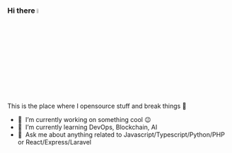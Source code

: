 ### Hi there <a href="https://github.com/hankido"><img src="https://media.giphy.com/media/hvRJCLFzcasrR4ia7z/giphy.gif" width="5%"></a>
This is the place where I opensource stuff and break things :rofl:

- 🔭 &nbsp;I’m currently working on something cool :wink:
- 🌱 &nbsp;I’m currently learning DevOps, Blockchain, AI
- 💬 &nbsp;Ask me about anything related to Javascript/Typescript/Python/PHP or React/Express/Laravel
